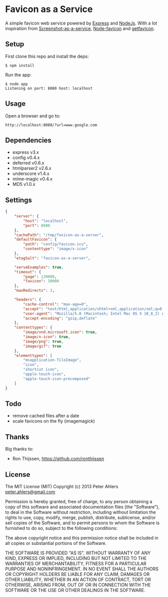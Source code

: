 # Favicon as a Service

A simple favicon web service powered by [Express](http://expressjs.com) and [NodeJs](http://nodejs.org/). With a lot inspiration from [Screenshot-as-a-service](https://github.com/fzaninotto/screenshot-as-a-service), [Node-favicon](https://github.com/aol/node-favicon) and [getfavicon](https://github.com/potatolondon/getfavicon).

## Setup

First clone this repo and install the deps:

```
$ npm install
```

Run the app:

```
$ node app
Listening on port: 8080 host: localhost
```

## Usage

Open a browser and go to:

```
http://localhost:8080/?url=www.google.com
```

## Dependencies

* express v3.x
* config v0.4.x
* deferred v0.6.x
* htmlparser2 v2.6.x
* underscore v1.4.x
* mime-magic v0.4.x
* MD5 v1.0.x

## Settings

```json
{
    "server": {
        "host": "localhost",
        "port": 8080
    },
    "cachePath": "/tmp/favicon-as-a-server",
    "defaultFavicon": {
        "path": "config/favicon.ico",
        "contenttype": "image/x-icon"
    },
    "etagSalt": "favicon-as-a-server",

    "serveExamples": true,
    "timeout": {
        "page": 120000,
        "favicon": 30000
    },
    "maxRedirects": 3,

    "headers": {
        "cache-control": "max-age=0",
        "accept": "text/html,application/xhtml+xml,application/xml;q=0.9,*/*;q=0.8",
        "user-agent": "Mozilla/5.0 (Macintosh; Intel Mac OS X 10_8_2) AppleWebKit/537.35 (KHTML, like Gecko) Chrome/27.0.1444.3 Safari/537.35",
        "accept-encoding": "gzip,deflate"
    },
    "contenttypes": {
        "image/vnd.microsoft.icon": true,
        "image/x-icon": true,
        "image/png": true,
        "image/gif": true
    },
    "elementtypes": [
        "msapplication-TileImage",
        "icon",
        "shortcut icon",
        "apple-touch-icon",
        "apple-touch-icon-precomposed"
    ]
}
```

## Todo
* remove cached files after a date
* scale favicons on the fly (imagemagick)

## Thanks

Big thanks to:
* Ron Thijssen, <https://github.com/ronthijssen>

## License

The MIT License (MIT)
Copyright (c) 2013 Peter Ahlers <peter.ahlers@gmail.com>

Permission is hereby granted, free of charge, to any person obtaining a copy of this software and associated documentation files (the "Software"), to deal in the Software without restriction, including without limitation the rights to use, copy, modify, merge, publish, distribute, sublicense, and/or sell copies of the Software, and to permit persons to whom the Software is furnished to do so, subject to the following conditions:

The above copyright notice and this permission notice shall be included in all copies or substantial portions of the Software.

THE SOFTWARE IS PROVIDED "AS IS", WITHOUT WARRANTY OF ANY KIND, EXPRESS OR IMPLIED, INCLUDING BUT NOT LIMITED TO THE WARRANTIES OF MERCHANTABILITY, FITNESS FOR A PARTICULAR PURPOSE AND NONINFRINGEMENT. IN NO EVENT SHALL THE AUTHORS OR COPYRIGHT HOLDERS BE LIABLE FOR ANY CLAIM, DAMAGES OR OTHER LIABILITY, WHETHER IN AN ACTION OF CONTRACT, TORT OR OTHERWISE, ARISING FROM, OUT OF OR IN CONNECTION WITH THE SOFTWARE OR THE USE OR OTHER DEALINGS IN THE SOFTWARE.

